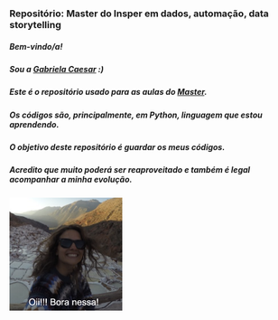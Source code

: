 ### Repositório: Master do Insper em dados, automação, data storytelling
##### Bem-vindo/a!

##### Sou a [Gabriela Caesar](https://www.gabrielacaesar.com) :)

##### Este é o repositório usado para as aulas do [Master](https://www.insper.edu.br/pos-graduacao/master-em-jornalismo-de-dados-automacao-e-data-storytelling/).
##### Os códigos são, principalmente, em Python, linguagem que estou aprendendo.

##### O objetivo deste repositório é guardar os meus códigos.
##### Acredito que muito poderá ser reaproveitado e também é legal acompanhar a minha evolução.

<img src="https://raw.githubusercontent.com/gabrielacaesar/master-insper-dados-automacao-data-storytelling/main/img/foto-welcome.png" width="200" height="200">
